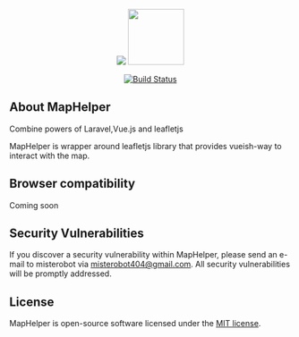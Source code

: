 <p align="center">
<img src="https://laravel.com/assets/img/components/logo-laravel.svg">
<img src="https://upload.wikimedia.org/wikipedia/commons/thumb/9/95/Vue.js_Logo_2.svg/512px-Vue.js_Logo_2.svg.png" width="100" height="100">
</p>
<p align="center">
<a href="https://travis-ci.org/laravel/framework"><img src="https://travis-ci.org/laravel/framework.svg" alt="Build Status"></a>
</p>

## About MapHelper

Combine powers of Laravel,Vue.js and leafletjs

MapHelper is wrapper around leafletjs library that provides vueish-way to interact with the map.

## Browser compatibility

Coming soon

## Security Vulnerabilities

If you discover a security vulnerability within MapHelper, please send an e-mail to misterobot via [misterobot404@gmail.com](mailto:taylor@laravel.com). All security vulnerabilities will be promptly addressed.

## License

MapHelper is open-source software licensed under the [MIT license](https://opensource.org/licenses/MIT).
